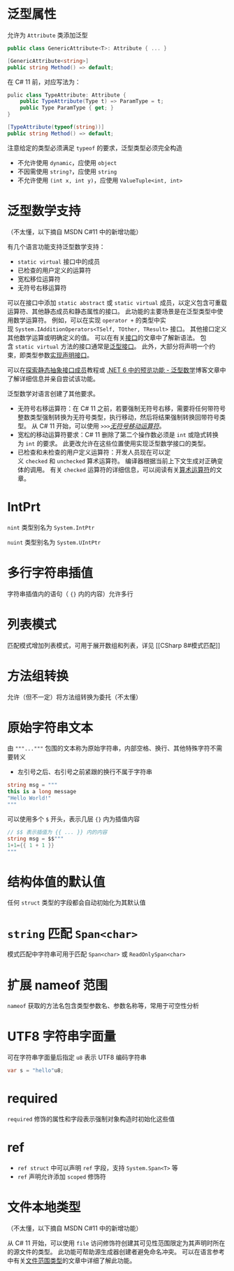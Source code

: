 # 泛型属性

允许为 `Attribute` 类添加泛型

```csharp
public class GenericAttribute<T>: Attribute { ... }

[GenericAttribute<string>]
public string Method() => default;
```

在 C# 11 前，对应写法为：

```csharp
pulic class TypeAttribute: Attribute {
    public TypeAttribute(Type t) => ParamType = t;
    public Type ParamType { get; }
}

[TypeAttribute(typeof(string))]
public string Method() => default;
```

注意给定的类型必须满足 `typeof` 的要求，泛型类型必须完全构造
- 不允许使用 `dynamic`，应使用 `object`
- 不因需使用 `string?`，应使用 `string`
- 不允许使用 `(int x, int y)`，应使用 `ValueTuple<int, int>`
# 泛型数学支持

（不太懂，以下摘自 MSDN C#11 中的新增功能）

有几个语言功能支持泛型数学支持：

- `static virtual` 接口中的成员
- 已检查的用户定义的运算符
- 宽松移位运算符
- 无符号右移运算符

可以在接口中添加 `static abstract` 或 `static virtual` 成员，以定义包含可重载运算符、其他静态成员和静态属性的接口。 此功能的主要场景是在泛型类型中使用数学运算符。 例如，可以在实现 `operator +` 的类型中实现 `System.IAdditionOperators<TSelf, TOther, TResult>` 接口。 其他接口定义其他数学运算或明确定义的值。 可以在有关[接口](https://learn.microsoft.com/zh-cn/dotnet/csharp/language-reference/keywords/interface#static-abstract-and-virtual-members)的文章中了解新语法。 包含 `static virtual` 方法的接口通常是[泛型接口](https://learn.microsoft.com/zh-cn/dotnet/csharp/programming-guide/generics/generic-interfaces)。 此外，大部分将声明一个约束，即类型参数[实现声明接口](https://learn.microsoft.com/zh-cn/dotnet/csharp/programming-guide/generics/constraints-on-type-parameters#type-arguments-implement-declared-interface)。

可以在[探索静态抽象接口成员](https://learn.microsoft.com/zh-cn/dotnet/csharp/whats-new/tutorials/static-virtual-interface-members)教程或 [.NET 6 中的预览功能 - 泛型数学](https://devblogs.microsoft.com/dotnet/preview-features-in-net-6-generic-math/)博客文章中了解详细信息并亲自尝试该功能。

泛型数学对语言创建了其他要求。

- 无符号右移运算符：在 C# 11 之前，若要强制无符号右移，需要将任何带符号整数类型强制转换为无符号类型，执行移动，然后将结果强制转换回带符号类型。 从 C# 11 开始，可以使用 `>>>`[_无符号移动运算符_](https://learn.microsoft.com/zh-cn/dotnet/csharp/language-reference/operators/bitwise-and-shift-operators#unsigned-right-shift-operator-)。
- 宽松的移动运算符要求：C# 11 删除了第二个操作数必须是 `int` 或隐式转换为 `int` 的要求。 此更改允许在这些位置使用实现泛型数学接口的类型。
- 已检查和未检查的用户定义运算符：开发人员现在可以定义 `checked` 和 `unchecked` 算术运算符。 编译器根据当前上下文生成对正确变体的调用。 有关 `checked` 运算符的详细信息，可以阅读有关[算术运算符](https://learn.microsoft.com/zh-cn/dotnet/csharp/language-reference/operators/arithmetic-operators)的文章。
# IntPrt

`nint` 类型别名为 `System.IntPtr`

`nuint` 类型别名为 `System.UIntPtr`
# 多行字符串插值

字符串插值内的语句（ `{}` 内的内容）允许多行
# 列表模式

匹配模式增加列表模式，可用于展开数组和列表，详见 [[CSharp 8#模式匹配]] 
# 方法组转换

允许（但不一定）将方法组转换为委托（不太懂）
# 原始字符串文本

由 `"""..."""` 包围的文本称为原始字符串，内部空格、换行、其他特殊字符不需要转义
- 左引号之后、右引号之前紧跟的换行不属于字符串

```csharp
string msg = """
this is a long message
"Hello World!"
"""
```

可以使用多个 `$` 开头，表示几层 `{}` 内为插值内容

```csharp
// $$ 表示插值为 {{ ... }} 内的内容
string msg = $$"""
1+1={{ 1 + 1 }}
"""
```
# 结构体值的默认值

任何 `struct` 类型的字段都会自动初始化为其默认值
# `string` 匹配 `Span<char>`

模式匹配中字符串可用于匹配 `Span<char>` 或 `ReadOnlySpan<char>`
# 扩展 nameof 范围

`nameof` 获取的方法名包含类型参数名、参数名称等，常用于可空性分析
# UTF8 字符串字面量

可在字符串字面量后指定 `u8` 表示 UTF8 编码字符串

```csharp
var s = "hello"u8;
```
# required

`required` 修饰的属性和字段表示强制对象构造时初始化这些值
# ref

- `ref struct` 中可以声明 `ref` 字段，支持 `System.Span<T>` 等
- `ref` 声明允许添加 `scoped` 修饰符
# 文件本地类型

（不太懂，以下摘自 MSDN C#11 中的新增功能）

从 C# 11 开始，可以使用 `file` 访问修饰符创建其可见性范围限定为其声明时所在的源文件的类型。 此功能可帮助源生成器创建者避免命名冲突。 可以在语言参考中有关[文件范围类型](https://learn.microsoft.com/zh-cn/dotnet/csharp/language-reference/keywords/file)的文章中详细了解此功能。
